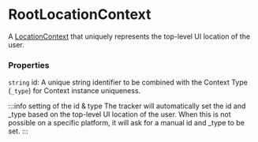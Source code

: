 # RootLocationContext
A [LocationContext](/taxonomy/reference/location-contexts/overview.md) that uniquely represents the top-level UI location of the user.

### Properties
`string` id: A unique string identifier to be combined with the Context Type (`_type`) 
for Context instance uniqueness.

:::info setting of the id & type
The tracker will automatically set the id and _type based on the top-level UI location of the user. When this is not possible on a specific platform, it will ask for a manual id and _type to be set.
:::
